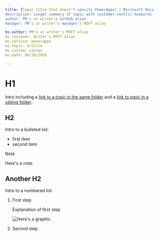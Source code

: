 ```yaml
---
title: [Topic title that doesn't specify PowerApps] | Microsoft Docs
description: Longer summary of topic with customer-centric keywords
author: PM's or writer's GitHub alias
manager: PM's or writer's manager's MSFT alias

ms.author: PM's or writer's MSFT alias
ms.reviewer: Writer's MSFT alias
ms.service: powerapps
ms.topic: article
ms.custom: canvas
ms.date: 04/26/2018

---
```

# H1

Intro including a [link to a topic in the same folder](data-platform-create-app.md) and a [link to topic in a sibling folder](../model-driven-apps/model-driven-app-overview.md).

## H2

Intro to a bulleted list:

- first item
- second item

> [!NOTE]
> Here's a note.

## Another H2

Intro to a numbered list

1. First step

    Explanation of first step

    ![Here's a graphic](media/template/sample-apps.png)

1. Second step